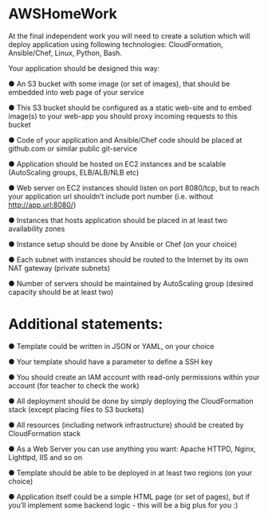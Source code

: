 # AWSHomeWork
At the final independent work you will need to create a solution which will deploy application
using following technologies: CloudFormation, Ansible/Chef, Linux, Python, Bash.

Your application should be designed this way:

● An S3 bucket with some image (or set of images), that should be embedded into web
page of your service

● This S3 bucket should be configured as a static web-site and to embed image(s) to
your web-app you should proxy incoming requests to this bucket

● Code of your application and Ansible/Chef code should be placed at github.com or
similar public git-service

● Application should be hosted on EC2 instances and be scalable (AutoScaling groups,
ELB/ALB/NLB etc)

● Web server on EC2 instances should listen on port 8080/tcp, but to reach your
application url shouldn’t include port number (i.e. without http://app.url:8080/)

● Instances that hosts application should be placed in at least two availability zones

● Instance setup should be done by Ansible or Chef (on your choice)

● Each subnet with instances should be routed to the Internet by its own NAT gateway
(private subnets)

● Number of servers should be maintained by AutoScaling group (desired capacity
should be at least two)

# Additional statements:

● Template could be written in JSON or YAML, on your choice

● Your template should have a parameter to define a SSH key

● You should create an IAM account with read-only permissions within your account (for
teacher to check the work)

● All deployment should be done by simply deploying the CloudFormation stack (except
placing files to S3 buckets)

● All resources (including network infrastructure) should be created by CloudFormation
stack

● As a Web Server you can use anything you want: Apache HTTPD, Nginx, Lighttpd, IIS
and so on

● Template should be able to be deployed in at least two regions (on your choice)

● Application itself could be a simple HTML page (or set of pages), but if you’ll
implement some backend logic - this will be a big plus for you :)
